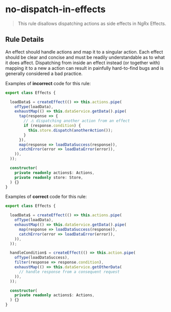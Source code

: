 # no-dispatch-in-effects

> This rule disallows dispatching actions as side effects in NgRx Effects.

## Rule Details

An effect should handle actions and map it to a singular action. Each effect should be clear and concise and must be readily understandable as to what it does affect. Dispatching from inside an effect instead (or together with) mapping it to a new a action can result in painfully hard-to-find bugs and is generally considered a bad practice.

Examples of **incorrect** code for this rule:

```ts
export class Effects {

  loadData$ = createEffect(() => this.actions.pipe(
    ofType(loadData),
    exhaustMap(() => this.dataService.getData().pipe(
      tap(response => {
        // ⚠ dispatching another action from an effect
        if (response.condition) {
          this.store.dispatch(anotherAction());
        }
      }),
      map(response => loadDataSuccess(response)),
      catchError(error => loadDataError(error)),
    )),
  ));

  constructor(
    private readonly actions$: Actions,
    private readonly store: Store,
  ) {}
}
```

Examples of **correct** code for this rule:

```ts
export class Effects {

  loadData$ = createEffect(() => this.actions.pipe(
    ofType(loadData),
    exhaustMap(() => this.dataService.getData().pipe(
      map(response => loadDataSuccess(response)),
      catchError(error => loadDataError(error)),
    )),
  ));

  handleCondition$ = createEffect(() => this.action.pipe(
    ofType(loadDataSuccess),
    filter(response => response.condition),
    exhaustMap(() => this.dataService.getOtherData(
      // handle response from a consequent request
    )),
  ));

  constructor(
    private readonly actions$: Actions,
  ) {}
}
```
